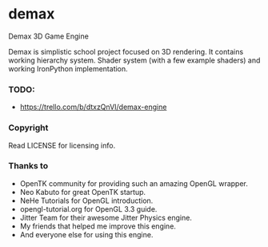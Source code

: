 # demax
Demax 3D Game Engine

Demax is simplistic school project focused on 3D rendering. It contains working hierarchy system. Shader system (with a few example shaders) and working IronPython implementation.

### TODO:
- https://trello.com/b/dtxzQnVI/demax-engine

### Copyright
Read LICENSE for licensing info.

### Thanks to
- OpenTK community for providing such an amazing OpenGL wrapper.
- Neo Kabuto for great OpenTK startup.
- NeHe Tutorials for OpenGL introduction.
- opengl-tutorial.org for OpenGL 3.3 guide.
- Jitter Team for their awesome Jitter Physics engine.
- My friends that helped me improve this engine.
- And everyone else for using this engine.
